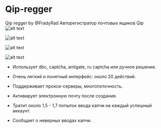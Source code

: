 # Qip-regger
Qip regger by @FradyRad  Авторегистратор почтовых ящиков Qip
![alt text](https://i.postimg.cc/xJ0tS1v0/Screenshot-1.png)

![alt text](https://i.postimg.cc/xJ0tS1v0/Screenshot-2.png)

![alt text](https://i.postimg.cc/xJ0tS1v0/Screenshot-3.png)

![alt text](https://i.postimg.cc/xJ0tS1v0/Screenshot-4.png)

- Использует dbc, captcha, antigate, ru captcha или ручное решение.
- Очень легкий и понятный интерфейс: около 20 действий.

- Поддерживает прокси-серверы, многопоточность.

- Активирует электронную почту после создания.

- Тратит около 1,5 - 1,7 попыток ввода капчи на каждый успешный аккаунт.

- Сообщает о неверных вводах капчи.
